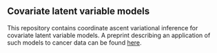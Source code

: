 ## Covariate latent variable models

This repository contains coordinate ascent variational inference for covariate latent variable models. A preprint describing an application of such models to cancer data can be found [here](https://arxiv.org/abs/1610.08735).

